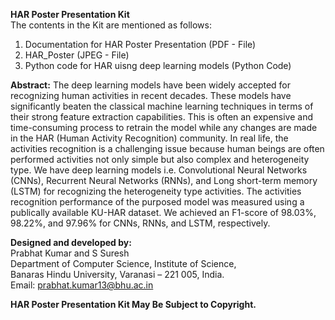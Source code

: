 **HAR Poster Presentation Kit**</br>
The contents in the Kit are mentioned as follows:</br>
1. Documentation for HAR Poster Presentation (PDF - File)</br>
2. HAR_Poster (JPEG - File)</br>
3. Python code for HAR uisng deep learning models (Python Code)</br>

**Abstract:**
The deep learning models have been widely accepted for recognizing human activities in recent
decades. These models have significantly beaten the classical machine learning techniques in terms of their
strong feature extraction capabilities. This is often an expensive and time-consuming process to retrain the
model while any changes are made in the HAR (Human Activity Recognition) community. In real life, the
activities recognition is a challenging issue because human beings are often performed activities not only
simple but also complex and heterogeneity type. We have deep learning models i.e. Convolutional Neural
Networks (CNNs), Recurrent Neural Networks (RNNs), and Long short-term memory (LSTM) for
recognizing the heterogeneity type activities. The activities recognition performance of the purposed model
was measured using a publically available KU-HAR dataset. We achieved an F1-score of 98.03%, 98.22%,
and 97.96% for CNNs, RNNs, and LSTM, respectively.</br>

**Designed and developed by:**</br>
Prabhat Kumar and S Suresh</br>
Department of Computer Science, Institute of Science,</br>
Banaras Hindu University, Varanasi – 221 005, India.</br>
Email: prabhat.kumar13@bhu.ac.in</br>

**HAR Poster Presentation Kit May Be Subject to Copyright.**

